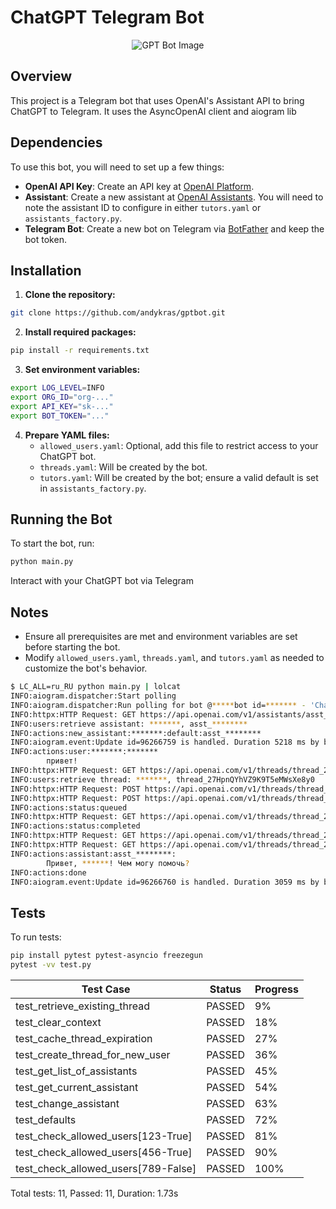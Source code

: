 # ChatGPT Telegram Bot

<div align="center">
  <img src="tg.jpg" alt="GPT Bot Image">
</div>

## Overview

This project is a Telegram bot that uses OpenAI's Assistant API to bring ChatGPT to Telegram. It uses the AsyncOpenAI client and aiogram lib 

## Dependencies

To use this bot, you will need to set up a few things:

- **OpenAI API Key**: Create an API key at [OpenAI Platform](https://platform.openai.com/api-keys).
- **Assistant**: Create a new assistant at [OpenAI Assistants](https://platform.openai.com/assistants). You will need to note the assistant ID to configure in either `tutors.yaml` or `assistants_factory.py`.
- **Telegram Bot**: Create a new bot on Telegram via [BotFather](https://t.me/BotFather) and keep the bot token.

## Installation

1. **Clone the repository:**

```bash
git clone https://github.com/andykras/gptbot.git
```

2. **Install required packages:**

```bash
pip install -r requirements.txt
```

3. **Set environment variables:**

```bash
export LOG_LEVEL=INFO
export ORG_ID="org-..."
export API_KEY="sk-..."
export BOT_TOKEN="..."
```

4. **Prepare YAML files:**
   - `allowed_users.yaml`: Optional, add this file to restrict access to your ChatGPT bot.
   - `threads.yaml`: Will be created by the bot.
   - `tutors.yaml`: Will be created by the bot; ensure a valid default is set in `assistants_factory.py`.

## Running the Bot

To start the bot, run:

```bash
python main.py
```

Interact with your ChatGPT bot via Telegram

## Notes

- Ensure all prerequisites are met and environment variables are set before starting the bot.
- Modify `allowed_users.yaml`, `threads.yaml`, and `tutors.yaml` as needed to customize the bot's behavior.


```bash
$ LC_ALL=ru_RU python main.py | lolcat
INFO:aiogram.dispatcher:Start polling
INFO:aiogram.dispatcher:Run polling for bot @*****bot id=******* - 'ChatGPT 3.5'
INFO:httpx:HTTP Request: GET https://api.openai.com/v1/assistants/asst_******** "HTTP/1.1 200 OK"
INFO:users:retrieve assistant: *******, asst_********
INFO:actions:new_assistant:*******:default:asst_********
INFO:aiogram.event:Update id=96266759 is handled. Duration 5218 ms by bot id=*******
INFO:actions:user:*******:*******
        привет!
INFO:httpx:HTTP Request: GET https://api.openai.com/v1/threads/thread_27HpnQYhVZ9K9T5eMWsXe8y0 "HTTP/1.1 200 OK"
INFO:users:retrieve thread: *******, thread_27HpnQYhVZ9K9T5eMWsXe8y0
INFO:httpx:HTTP Request: POST https://api.openai.com/v1/threads/thread_27HpnQYhVZ9K9T5eMWsXe8y0/messages "HTTP/1.1 200 OK"
INFO:httpx:HTTP Request: POST https://api.openai.com/v1/threads/thread_27HpnQYhVZ9K9T5eMWsXe8y0/runs "HTTP/1.1 200 OK"
INFO:actions:status:queued
INFO:httpx:HTTP Request: GET https://api.openai.com/v1/threads/thread_27HpnQYhVZ9K9T5eMWsXe8y0/runs/run_3pZQzNZZtDWGFrcQsEiTG9G3 "HTTP/1.1 200 OK"
INFO:actions:status:completed
INFO:httpx:HTTP Request: GET https://api.openai.com/v1/threads/thread_27HpnQYhVZ9K9T5eMWsXe8y0/runs/run_3pZQzNZZtDWGFrcQsEiTG9G3/steps "HTTP/1.1 200 OK"
INFO:httpx:HTTP Request: GET https://api.openai.com/v1/threads/thread_27HpnQYhVZ9K9T5eMWsXe8y0/messages/msg_HSDxxZ1DPW5JSnoeAo21msOU "HTTP/1.1 200 OK"
INFO:actions:assistant:asst_********:
        Привет, ******! Чем могу помочь?
INFO:actions:done
INFO:aiogram.event:Update id=96266760 is handled. Duration 3059 ms by bot id=*******
```


## Tests

To run tests:

```bash
pip install pytest pytest-asyncio freezegun
pytest -vv test.py
```

| Test Case                                  | Status  | Progress |
|--------------------------------------------|---------|----------|
| test_retrieve_existing_thread              | PASSED  |  9%      |
| test_clear_context                         | PASSED  | 18%      |
| test_cache_thread_expiration               | PASSED  | 27%      |
| test_create_thread_for_new_user            | PASSED  | 36%      |
| test_get_list_of_assistants                | PASSED  | 45%      |
| test_get_current_assistant                 | PASSED  | 54%      |
| test_change_assistant                      | PASSED  | 63%      |
| test_defaults                              | PASSED  | 72%      |
| test_check_allowed_users[123-True]         | PASSED  | 81%      |
| test_check_allowed_users[456-True]         | PASSED  | 90%      |
| test_check_allowed_users[789-False]        | PASSED  | 100%     |

Total tests: 11, Passed: 11, Duration: 1.73s
